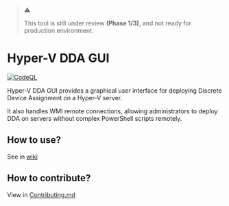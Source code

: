 > :warning:
>
> This tool is still under review **(Phase 1/3)**, and not ready for production environment.

# Hyper-V DDA GUI

[![CodeQL](https://github.com/tfslabs/dda-gui/actions/workflows/github-code-scanning/codeql/badge.svg)](https://github.com/tfslabs/dda-gui/actions/workflows/github-code-scanning/codeql)

Hyper-V DDA GUI provides a graphical user interface for deploying Discrete Device Assignment on a Hyper-V server.

It also handles WMI remote connections, allowing administrators to deploy DDA on servers without complex PowerShell scripts remotely.

## How to use?

See in [wiki](https://github.com/tfslabs/dda-gui/wiki)

## How to contribute?

View in [Contributing.md](./Contributing.md)
